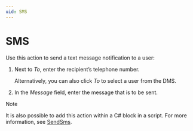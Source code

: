 ```yaml
---
uid: SMS
---
```


# SMS

Use this action to send a text message notification to a user:

1. Next to *To*, enter the recipient’s telephone number.

    Alternatively, you can also click *To* to select a user from the DMS.

2. In the *Message* field, enter the message that is to be sent.

> [!NOTE]
> It is also possible to add this action within a C# block in a script. For more information, see [SendSms](xref:Skyline.DataMiner.Automation.Engine#Skyline_DataMiner_Automation_Engine_SendSms_Skyline_DataMiner_Automation_SmsOptions_).
